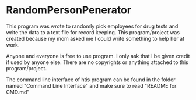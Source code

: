 # RandomPersonPenerator
This program was wrote to randomly pick employees for drug tests and write the data to a text file for record keeping. This program/project was created because my mom asked me I could write something to help her at work.

Anyone and everyone is free to use program. I only ask that I be given credit if used by anyone else. There are no copyrights or anything attached to this program/project.

The command line interface of htis program can be found in the folder named "Command Line Interface" and make sure to read "README for CMD.md"
